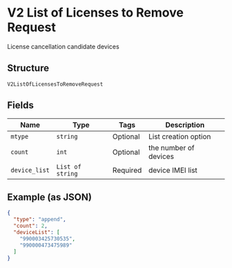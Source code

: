 
# V2 List of Licenses to Remove Request

License cancellation candidate devices

## Structure

`V2ListOfLicensesToRemoveRequest`

## Fields

| Name | Type | Tags | Description |
|  --- | --- | --- | --- |
| `mtype` | `string` | Optional | List creation option |
| `count` | `int` | Optional | the number of devices |
| `device_list` | `List of string` | Required | device IMEI list |

## Example (as JSON)

```json
{
  "type": "append",
  "count": 2,
  "deviceList": [
    "990003425730535",
    "990000473475989"
  ]
}
```

